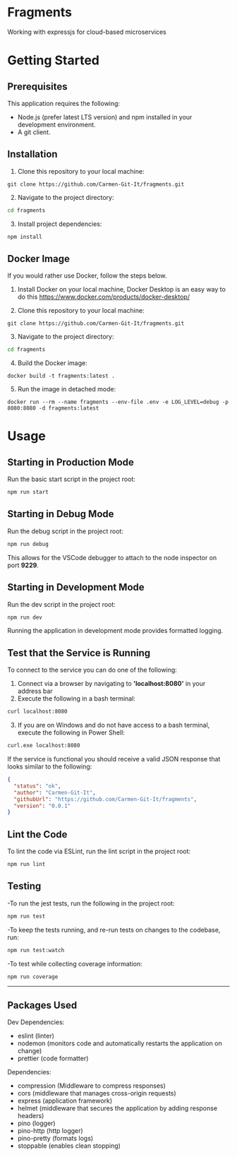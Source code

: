 # Fragments

Working with expressjs for cloud-based microservices

# Getting Started

## Prerequisites

This application requires the following:

- Node.js (prefer latest LTS version) and npm installed in your development environment.
- A git client.

## Installation

1. Clone this repository to your local machine:

```
git clone https://github.com/Carmen-Git-It/fragments.git
```

2. Navigate to the project directory:

```bash
cd fragments
```

3. Install project dependencies:

```bash
npm install
```

## Docker Image

If you would rather use Docker, follow the steps below.

1. Install Docker on your local machine, Docker Desktop is an easy way to do this https://www.docker.com/products/docker-desktop/

2. Clone this repository to your local machine:

```
git clone https://github.com/Carmen-Git-It/fragments.git
```

3. Navigate to the project directory:

```bash
cd fragments
```

4. Build the Docker image:

```
docker build -t fragments:latest .
```

5. Run the image in detached mode:

```
docker run --rm --name fragments --env-file .env -e LOG_LEVEL=debug -p 8080:8080 -d fragments:latest
```

# Usage

## Starting in Production Mode

Run the basic start script in the project root:

```bash
npm run start
```

## Starting in Debug Mode

Run the debug script in the project root:

```bash
npm run debug
```

This allows for the VSCode debugger to attach to the node inspector on port **9229**.

## Starting in Development Mode

Run the dev script in the project root:

```bash
npm run dev
```

Running the application in development mode provides formatted logging.

## Test that the Service is Running

To connect to the service you can do one of the following:

1. Connect via a browser by navigating to **'localhost:8080'** in your address bar
2. Execute the following in a bash terminal:

```bash
curl localhost:8080
```

3. If you are on Windows and do not have access to a bash terminal, execute the following in Power Shell:

```bash
curl.exe localhost:8080
```

If the service is functional you should receive a valid JSON response that looks similar to the following:

```json
{
  "status": "ok",
  "author": "Carmen-Git-It",
  "githubUrl": "https://github.com/Carmen-Git-It/fragments",
  "version": "0.0.1"
}
```

## Lint the Code

To lint the code via ESLint, run the lint script in the project root:

```bash
npm run lint
```

## Testing

-To run the jest tests, run the following in the project root:

```bash
npm run test
```

-To keep the tests running, and re-run tests on changes to the codebase, run:

```bash
npm run test:watch
```

-To test while collecting coverage information:

```bash
npm run coverage
```

---

## Packages Used

Dev Dependencies:

- eslint (linter)
- nodemon (monitors code and automatically restarts the application on change)
- prettier (code formatter)

Dependencies:

- compression (Middleware to compress responses)
- cors (middleware that manages cross-origin requests)
- express (application framework)
- helmet (middleware that secures the application by adding response headers)
- pino (logger)
- pino-http (http logger)
- pino-pretty (formats logs)
- stoppable (enables clean stopping)
